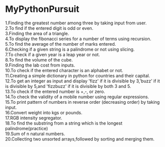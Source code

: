 # MyPythonPursuit
1.Finding the greatest number among three by taking input from user. 
<br>
2.To find if the entered digit is odd or even.
<br>
3.Finding the area of a triangle.
<br>
4.To display the fibonacci series for a number of terms using recursion.
<br>
5.To find the average of the number of marks entered.
<br>
6.Checking if a given string is a palindrome or not using slicing.
<br>
7.To check if a given year is a leap year or not. 
<br>
8.To find the volume of the cube.
<br>
9.Finding the lab cost from inputs.
<br>
10.To check if the entered character is an alphabet or not. 
<br>
11.Creating a simple dictionary in python for countries and their capital.
<br>
12.To get an integer as input and display 'fizz' if it is divisible by 3,'buzz' if it is divisible by 5,and 'fizzbuzz' if it is divisible by both 3 and 5.
<br>
13.To check if the entered number is +,-, or zero.
<br>
14.To check the validity of a mobile number using regular expressions.
<br>
15.To print pattern of numbers in  reverse order (decreasing order) by taking input.
<br>
16.Convert weight into kgs or pounds.
<br>
17.RGB intensity segregator.
<br>
18.To find the substring from a string which is the longest palindrome(practice)
<br>
19.Sum of n natural numbers.
<br>
20.Collecting two unsorted arrays,followed by sorting and merging them.
<br>

